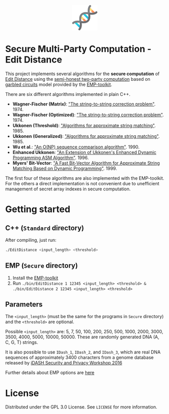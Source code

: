 <p align="center">
    <a href="https://github.com/AndreaMigliore/smpc-ed">
        <img src="img/genome.png" alt="SMPC-ED" title="SMPC-ED" height="80"/>
    </a>
</p>

# Secure Multi-Party Computation - Edit Distance
This project implements several algorithms for the **secure computation** of [Edit Distance](https://en.wikipedia.org/wiki/Levenshtein_distance) using the [semi-honest two-party computation](https://en.wikipedia.org/wiki/Secure_two-party_computation) based on [garbled circuits](https://en.wikipedia.org/wiki/Garbled_circuit) model provided by the [EMP-toolkit](https://github.com/emp-toolkit). 

There are six different algorithms implemented in plain C++.
- **Wagner-Fischer (Matrix)**: ["The string-to-string correction problem"](http://citeseerx.ist.psu.edu/viewdoc/download?doi=10.1.1.367.5281&rep=rep1&type=pdf). 1974.
- **Wagner-Fischer (Optimized)**: ["The string-to-string correction problem"](http://citeseerx.ist.psu.edu/viewdoc/download?doi=10.1.1.367.5281&rep=rep1&type=pdf). 1974.
- **Ukkonen (Threshold)**: ["Algorithms for approximate string matching"](https://www.cs.helsinki.fi/u/ukkonen/InfCont85.PDF). 1985.
- **Ukkonen (Generalized)**: ["Algorithms for approximate string matching"](https://www.cs.helsinki.fi/u/ukkonen/InfCont85.PDF). 1985.
- **Wu et al.**: ["An O(NP) sequence comparison algorithm"](https://publications.mpi-cbg.de/Wu_1990_6334.pdf). 1990.
- **Enhanced Ukkonen**: ["An Extension of Ukkonen's Enhanced Dynamic Programming ASM Algorithm"](http://berghel.net/publications/asm/asm.pdf). 1996.
- **Myers' Bit-Vector**: ["A Fast Bit-Vector Algorithm for Approximate String Matching Based on Dynamic Programming"](http://www.gersteinlab.org/courses/452/09-spring/pdf/Myers.pdf). 1999.

The first four of these algorithms are also implemented with the EMP-toolkit. For the others a direct implementation is not convenient due to unefficient management of secret array indexes in secure computation.

# Getting started
## C++ (`Standard` directory)
After compiling, just run:
```sh
./EditDistance <input_length> <threshold>
```
## EMP (`Secure` directory)
1. Install the [EMP-toolkit](https://github.com/emp-toolkit)
2. Run `./bin/EditDistance 1 12345 <input_length> <threshold> & ./bin/EditDistance 2 12345 <input_length> <threshold>` 
## Parameters
The `<input_length>` (must be the same for the programs in `Secure` directory) and the `<threshold>` are optional.

Possible `<input_length>` are: 5, 7, 50, 100, 200, 250, 500, 1000, 2000, 3000, 3500, 4000, 5000, 10000, 50000. These are randomly generated DNA (A, C, G, T) strings.

It is also possible to use `IDash_1`, `IDash_2`, and `IDash_3`, which are real DNA sequences of approximately 3400 characters from a genome database released by [iDASH Security and Privacy Workshop 2016](http://www.humangenomeprivacy.org/2016/index.html)

Further details about EMP options are [here](https://github.com/emp-toolkit)

# License
Distributed under the GPL 3.0 License. See `LICENSE` for more information.

